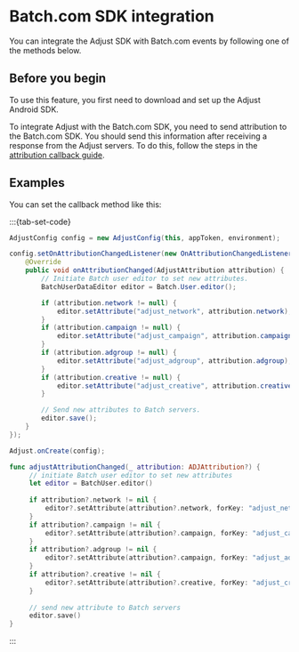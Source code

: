 # Batch.com SDK integration

You can integrate the Adjust SDK with Batch.com events by following one of the methods below.

## Before you begin

To use this feature, you first need to download and set up the Adjust Android SDK. 

To integrate Adjust with the Batch.com SDK, you need to send attribution to the Batch.com SDK. You should send this information after receiving a response from the Adjust servers. To do this, follow the steps in the [attribution callback guide](https://help.adjust.com/en/article/attribution-callbacks-android-sdk).

## Examples

You can set the callback method like this:

:::{tab-set-code}

```Java
AdjustConfig config = new AdjustConfig(this, appToken, environment);

config.setOnAttributionChangedListener(new OnAttributionChangedListener() {
    @Override
    public void onAttributionChanged(AdjustAttribution attribution) {
        // Initiate Batch user editor to set new attributes.
        BatchUserDataEditor editor = Batch.User.editor();

        if (attribution.network != null) {
            editor.setAttribute("adjust_network", attribution.network);
        }
        if (attribution.campaign != null) {
            editor.setAttribute("adjust_campaign", attribution.campaign);
        }
        if (attribution.adgroup != null) {
            editor.setAttribute("adjust_adgroup", attribution.adgroup);
        }
        if (attribution.creative != null) {
            editor.setAttribute("adjust_creative", attribution.creative);
        }

        // Send new attributes to Batch servers.
        editor.save();
    }
});

Adjust.onCreate(config);
```

```Swift
func adjustAttributionChanged(_ attribution: ADJAttribution?) {
     // initiate Batch user editor to set new attributes
     let editor = BatchUser.editor()
     
     if attribution?.network != nil {
         editor?.setAttribute(attribution?.network, forKey: "adjust_network")
     }
     if attribution?.campaign != nil {
         editor?.setAttribute(attribution?.campaign, forKey: "adjust_campaign")
     }
     if attribution?.adgroup != nil {
         editor?.setAttribute(attribution?.campaign, forKey: "adjust_adgroup")
     }
     if attribution?.creative != nil {
         editor?.setAttribute(attribution?.creative, forKey: "adjust_creative")
     }
     
     // send new attribute to Batch servers
     editor.save()
}
```
:::